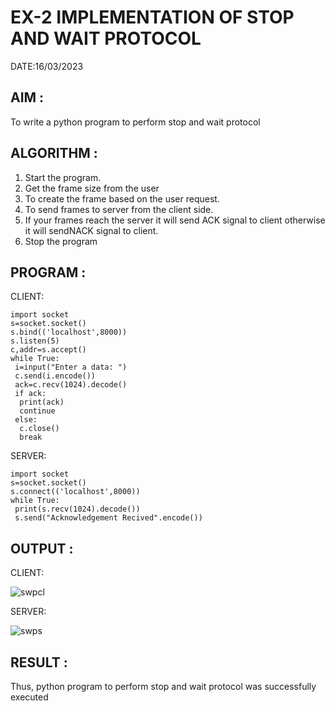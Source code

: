 # EX-2 IMPLEMENTATION OF STOP AND WAIT PROTOCOL

DATE:16/03/2023

## AIM :
To write a python program to perform stop and wait protocol

## ALGORITHM :
1. Start the program.
2. Get the frame size from the user
3. To create the frame based on the user request.
4. To send frames to server from the client side.
5. If your frames reach the server it will send ACK signal to client
otherwise it will sendNACK signal to client.
6. Stop the program

## PROGRAM :

CLIENT:
```
import socket
s=socket.socket()
s.bind(('localhost',8000))
s.listen(5)
c,addr=s.accept()
while True:
 i=input("Enter a data: ")
 c.send(i.encode())
 ack=c.recv(1024).decode()
 if ack:
  print(ack)
  continue
 else:
  c.close()
  break
 ```
 SERVER:
 ```
 import socket
 s=socket.socket()
 s.connect(('localhost',8000))
 while True:
  print(s.recv(1024).decode())
  s.send("Acknowledgement Recived".encode())
 ```
## OUTPUT :

CLIENT:

![swpcl](https://github.com/Vanisha0609/EX-2/assets/119104009/bea5315f-b49d-4a0a-83c8-2150db710e3a)

SERVER:

![swps](https://github.com/Vanisha0609/EX-2/assets/119104009/31a8aaa5-5d97-4818-b58a-4b0d12fb72a4)

## RESULT :
  Thus, python program to perform stop and wait protocol was successfully executed


